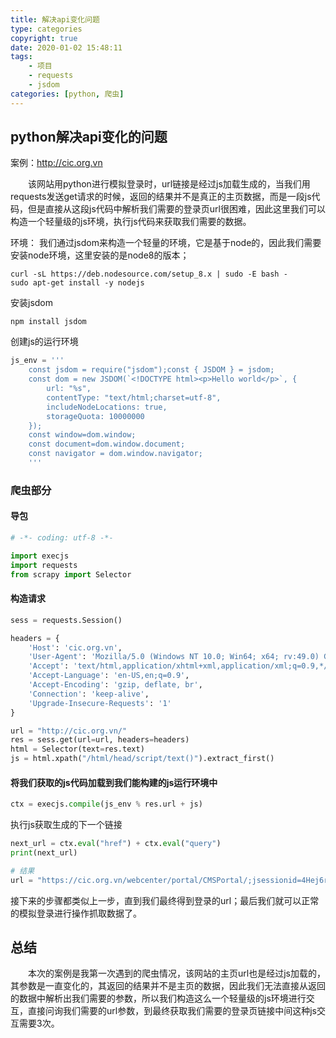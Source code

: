 ```yaml
---
title: 解决api变化问题
type: categories
copyright: true
date: 2020-01-02 15:48:11
tags:
    - 项目
    - requests
    - jsdom
categories: [python, 爬虫] 
---
```


## python解决api变化的问题

案例：http://cic.org.vn

&emsp;&emsp;该网站用python进行模拟登录时，url链接是经过js加载生成的，当我们用requests发送get请求的时候，返回的结果并不是真正的主页数据，而是一段js代码，但是直接从这段js代码中解析我们需要的登录页url很困难，因此这里我们可以构造一个轻量级的js环境，执行js代码来获取我们需要的数据。

环境：
我们通过jsdom来构造一个轻量的环境，它是基于node的，因此我们需要安装node环境，这里安装的是node8的版本；
<!--more-->

```
curl -sL https://deb.nodesource.com/setup_8.x | sudo -E bash -
sudo apt-get install -y nodejs
```
安装jsdom
```
npm install jsdom
```

创建js的运行环境
```python
js_env = '''
    const jsdom = require("jsdom");const { JSDOM } = jsdom;
    const dom = new JSDOM(`<!DOCTYPE html><p>Hello world</p>`, {
        url: "%s",
        contentType: "text/html;charset=utf-8",
        includeNodeLocations: true,
        storageQuota: 10000000
    });
    const window=dom.window;
    const document=dom.window.document;
    const navigator = dom.window.navigator;
    '''
```
### 爬虫部分
#### 导包
```python
# -*- coding: utf-8 -*-

import execjs
import requests
from scrapy import Selector
```

#### 构造请求
```python
sess = requests.Session()

headers = {
    'Host': 'cic.org.vn',
    'User-Agent': 'Mozilla/5.0 (Windows NT 10.0; Win64; x64; rv:49.0) Gecko/20100101 Firefox/49.0',
    'Accept': 'text/html,application/xhtml+xml,application/xml;q=0.9,*/*;q=0.8',
    'Accept-Language': 'en-US,en;q=0.9',
    'Accept-Encoding': 'gzip, deflate, br',
    'Connection': 'keep-alive',
    'Upgrade-Insecure-Requests': '1'
}

url = "http://cic.org.vn/"
res = sess.get(url=url, headers=headers)
html = Selector(text=res.text)
js = html.xpath("/html/head/script/text()").extract_first()
```

#### 将我们获取的js代码加载到我们能构建的js运行环境中

```python
ctx = execjs.compile(js_env % res.url + js)
```

执行js获取生成的下一个链接

```python
next_url = ctx.eval("href") + ctx.eval("query")
print(next_url)

# 结果
url = "https://cic.org.vn/webcenter/portal/CMSPortal/;jsessionid=4Hej6rGiIAbPiBs6nsBUMP61E9XNGVRYkRzjI5H0kxOhUW9dTaqR!873813657?_afrLoop=715225492645337"
```

接下来的步骤都类似上一步，直到我们最终得到登录的url；最后我们就可以正常的模拟登录进行操作抓取数据了。

## 总结
&emsp;&emsp;本次的案例是我第一次遇到的爬虫情况，该网站的主页url也是经过js加载的，其参数是一直变化的，其返回的结果并不是主页的数据，因此我们无法直接从返回的数据中解析出我们需要的参数，所以我们构造这么一个轻量级的js环境进行交互，直接问询我们需要的url参数，到最终获取我们需要的登录页链接中间这种js交互需要3次。
